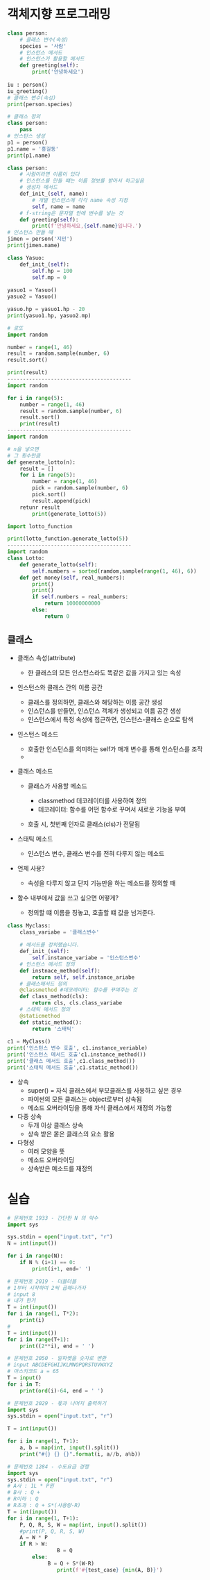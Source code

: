 # 객체지향 프로그래밍
```python
class person:
    # 클래스 변수(속성)
    species = '사람'
    # 인스턴스 메서드
    # 인스턴스가 활용할 메서드
    def greeting(self):
        print('안녕하세요')
        
iu : person()
iu_greeting()
# 클래스 변수(속성)
print(person.species)
```

```python
# 클래스 정의
class person:
    pass
# 인스턴스 생성
p1 = person()
p1.name = '홍길동'
print(p1.name)
```

```python
class person:
    # 사람이라면 이름이 있다
    # 인스턴스를 만들 떄는 이름 정보를 받아서 하고싶음
    # 생성자 메서드
    def_init_(self, name):
        # 개별 인스턴스에 각각 name 속성 지정
        self, name = name
    # f-string은 문자열 안에 변수를 넣는 것
    def greeting(self):
        print(f'안녕하세요,{self.name}입니다.')
# 인스턴스 만들 때
jimen = person('지민')
print(jimen.name)
```

```python
class Yasuo:
    def_init_(self):
        self.hp = 100
        self.mp = 0
        
yasuo1 = Yasuo()
yasuo2 = Yasuo()

yasuo.hp = yasuo1.hp - 20
print(yasuo1.hp, yasuo2.mp)
```

```python
# 로또
import random

number = range(1, 46)
result = random.sample(number, 6)
result.sort()

print(result)
----------------------------------------
import random

for i in range(5):
    number = range(1, 46)
    result = random.sample(number, 6)
    result.sort()
    print(result)
----------------------------------------
import random

# n을 넣으면
# 그 횟수만큼
def generate_lotto(n):
    result = []
    for i in range(5):
        number = range(1, 46)
        pick = random.sample(number, 6)
        pick.sort()
        result.append(pick)
    retunr result
        print(generate_lotto(5))

import lotto_function

print(lotto_function.generate_lotto(5))
----------------------------------------
import random
class Lotto:
    def generate_lotto(self):
        self.numbers = sorted(ramdom,sample(range(1, 46), 6))
    def get money(self, real_numbers):
        print()
        print()
        if self.numbers = real_numbers:
            return 10000000000
        else:
            return 0
```
## 클래스
- 클래스 속성(attribute)
    - 한 클래스의 모든 인스턴스라도 똑같은 값을 가지고 있는 속성

- 인스턴스와 클래스 간의 이름 공간
    - 클래스를 정의하면, 클래스와 해당하는 이름 공간 생성
    - 인스턴스를 만들면, 인스턴스 객체가 생성되고 이름 공간 생성
    - 인스턴스에서 특정 속성에 접근하면, 인스턴스-클래스 순으로 탐색

- 인스턴스 메소드
    - 호출한 인스턴스를 의미하는 self가 매개 변수를 통해 인스턴스를 조작
    -    
- 클래스 메소드
    - 클래스가 사용할 메소드
        - classmethod 데코레이터를 사용하여 정의
        - 데코레이터: 함수를 어떤 함수로 꾸며서 새로운 기능을 부여

    - 호출 시, 첫번째 인자로 클래스(cls)가 전달됨

- 스태틱 메소드
    - 인스턴스 변수, 클래스 변수를 전혀 다루지 않는 메소드

- 언제 사용?
    - 속성을 다루지 않고 단지 기능만을 하는 메소드를 정의할 때

- 함수 내부에서 값을 쓰고 싶으면 어떻게?
    - 정의할 떄 이름을 징놓고, 호출할 떄 값을 넘겨준다.
```python
class Myclass:
    class_variabe = '클래스변수'
    
    # 메서드를 정의했습니다.
    def_init_(self):
        self.instance_variabe = '인스턴스변수'
    # 인스턴스 메서드 정의    
    def instnace_method(self):
        return self, self.instance_ariabe
    # 클래스매서드 정의
    @classmethod #데코레이터: 함수를 꾸며주는 것
    def class_method(cls):
        return cls, cls.class_variabe
    # 스태틱 메서드 정의
    @staticmethod
    def static_method():
        return '스태틱'
    
c1 = MyClass()
print('인스턴스 변수 호출', c1.instance_veriable)
print('인스턴스 메서드 호출'c1.instance_method())
print('클래스 메서드 호출',c1.class_method())
print('스태틱 메서드 호출',c1.static_method())
```
- 상속
    - super() = 자식 클래스에서 부모클래스를 사용하고 싶은 경우
    - 파이썬의 모든 클래스는 object로부터 상속됨
    - 메소드 오버라이딩을 통해 자식 클래스에서 재정의 가능함
- 다중 상속
    - 두개 이상 클래스 상속
    - 상속 받은 몯은 클래스의 요소 활용
- 다형성
    - 여러 모양을 뜻
    - 메소드 오버라이딩
    - 상속받은 메소드를 재정의

# 실습
```python
# 문제번호 1933 - 간단한 N 의 약수
import sys

sys.stdin = open("input.txt", "r")
N = int(input())

for i in range(N):
    if N % (i+1) == 0:
        print(i+1, end=' ')
```

```python
# 문제번호 2019 - 더블더블
# 1부터 시작하여 2씩 곱해나가자
# input 8
# 내가 한거
T = int(input())
for i in range(1, T*2):
    print(i)
#
T = int(input())
for i in range(T+1):
    print((2**i), end = ' ')
```

```python
# 문제번호 2050 - 알파벳을 숫자로 변환
# input ABCDEFGHIJKLMNOPQRSTUVWXYZ
# 아스키코드 a = 65
T = input()
for i in T:
    print(ord(i)-64, end = ' ')
```

```python
# 문제번호 2029 - 몫과 나머지 출력하기
import sys
sys.stdin = open("input.txt", "r")

T = int(input())

for i in range(1, T+1):
    a, b = map(int, input().split())
    print("#{} {} {}".format(i, a//b, a%b))
```

```python
# 문제번호 1284 - 수도요금 경쟁
import sys
sys.stdin = open("input.txt", "r")
# A사 : 1L * P원
# B사 : Q + 
# R이하 : Q
# R초과 : Q + S*(사용량-R)
T = int(input())
for i in range(1, T+1):
    P, Q, R, S, W = map(int, input().split())
    #print(P, Q, R, S, W)
    A = W * P
    if R > W:
                B = Q
        else:
             B = Q + S*(W-R)
                print(f'#{test_case} {min(A, B)}')
```